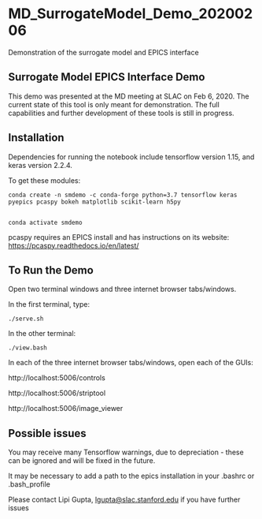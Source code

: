 # MD_SurrogateModel_Demo_20200206
Demonstration of the surrogate model and EPICS interface

## Surrogate Model EPICS Interface Demo
This demo was presented at the MD meeting at SLAC on Feb 6, 2020. The current state of this tool is only meant for demonstration. The full capabilities and further development of these tools is still in progress.

## Installation
Dependencies for running the notebook include tensorflow version 1.15, and keras version 2.2.4.

To get these modules:
```
conda create -n smdemo -c conda-forge python=3.7 tensorflow keras pyepics pcaspy bokeh matplotlib scikit-learn h5py


conda activate smdemo

```
pcaspy requires an EPICS install and has instructions on its website:
https://pcaspy.readthedocs.io/en/latest/


## To Run the Demo

Open two terminal windows and three internet browser tabs/windows.

In the first terminal, type:

```
./serve.sh

```
In the other terminal:

```
./view.bash
```

In each of the three internet browser tabs/windows, open each of the GUIs:

http://localhost:5006/controls

http://localhost:5006/striptool

http://localhost:5006/image_viewer

## Possible issues
You may receive many Tensorflow warnings, due to depreciation - these can be ignored and will be fixed in the future.

It may be necessary to add a path to the epics installation in your .bashrc or .bash_profile

Please contact Lipi Gupta, lgupta@slac.stanford.edu if you have further issues

